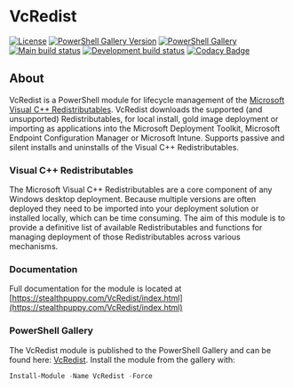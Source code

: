 # VcRedist

[![License][license-badge]][license]
[![PowerShell Gallery Version][psgallery-version-badge]][psgallery]
[![PowerShell Gallery][psgallery-badge]][psgallery]
[![Main build status][appveyor-badge]][appveyor-build]
[![Development build status][appveyor-badge-dev]][appveyor-build]
[![Codacy Badge](https://api.codacy.com/project/badge/Grade/556b5c464f6a4981b357cbb0cae230c5)](https://app.codacy.com/manual/aaronparker/VcRedist?utm_source=github.com&utm_medium=referral&utm_content=aaronparker/VcRedist&utm_campaign=Badge_Grade_Dashboard)

## About

VcRedist is a PowerShell module for lifecycle management of the [Microsoft Visual C++ Redistributables](https://support.microsoft.com/en-au/help/2977003/the-latest-supported-visual-c-downloads). VcRedist downloads the supported (and unsupported) Redistributables, for local install, gold image deployment or importing as applications into the Microsoft Deployment Toolkit, Microsoft Endpoint Configuration Manager or Microsoft Intune. Supports passive and silent installs and uninstalls of the Visual C++ Redistributables.

### Visual C++ Redistributables

The Microsoft Visual C++ Redistributables are a core component of any Windows desktop deployment. Because multiple versions are often deployed they need to be imported into your deployment solution or installed locally, which can be time consuming. The aim of this module is to provide a definitive list of available Redistributables and functions for managing deployment of those Redistributables across various mechanisms.

### Documentation

Full documentation for the module is located at [https://stealthpuppy.com/VcRedist/index.html](https://stealthpuppy.com/VcRedist/index.html)

### PowerShell Gallery

The VcRedist module is published to the PowerShell Gallery and can be found here: [VcRedist](https://www.powershellgallery.com/packages/VcRedist/). Install the module from the gallery with:

```powershell
Install-Module -Name VcRedist -Force
```

[appveyor-badge]: https://img.shields.io/appveyor/ci/aaronparker/Install-VisualCRedistributables/main.svg?style=flat-square&logo=appveyor&label=main
[appveyor-badge-dev]: https://img.shields.io/appveyor/ci/aaronparker/Install-VisualCRedistributables/development.svg?style=flat-square&logo=appveyor&label=development
[appveyor-build]: https://ci.appveyor.com/project/aaronparker/install-visualcredistributables
[psgallery-badge]: https://img.shields.io/powershellgallery/dt/vcredist.svg?logo=PowerShell&style=flat-square
[psgallery]: https://www.powershellgallery.com/packages/vcredist
[psgallery-version-badge]: https://img.shields.io/powershellgallery/v/vcredist.svg?logo=PowerShell&style=flat-square
[psgallery-version]: https://www.powershellgallery.com/packages/vcredist
[license-badge]: https://img.shields.io/github/license/aaronparker/Install-VisualCRedistributables.svg?style=flat-square
[license]: https://github.com/aaronparker/vcredist/blob/main/LICENSE
